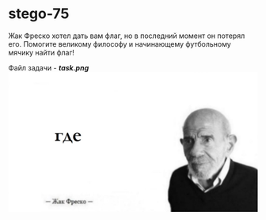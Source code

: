 # stego-75 

Жак Фреско хотел дать вам флаг, но в последний момент он потерял его. Помогите великому философу и начинающему футбольному мячику найти флаг!

Файл задачи - ***task.png***
![](stego75/static/fresco.jpg)
